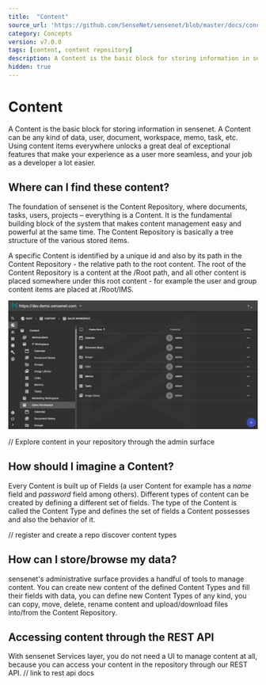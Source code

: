 ```yaml
---
title:  "Content"
source_url: 'https://github.com/SenseNet/sensenet/blob/master/docs/concepts/content.md'
category: Concepts
version: v7.0.0
tags: [content, content repository] 
description: A Content is the basic block for storing information in sensenet. A Content can be any kind of data, users, documents, memos, tasks, text files, etc. are all referred to as content in the portal.
hidden: true
---
```


# Content

A Content is the basic block for storing information in sensenet. A Content can be any kind of data, user, document, workspace, memo, task, etc. Using content items everywhere unlocks a great deal of exceptional features that make your experience as a user more seamless, and your job as a developer a lot easier. 

## Where can I find these content?

The foundation of sensenet is the Content Repository, where documents, tasks, users, projects – everything is a Content. It is the fundamental building block of the system that makes content management easy and powerful at the same time. The Content Repository is basically a tree structure of the various stored items. 

A specific Content is identified by a unique id and also by its path in the Content Repository - the relative path to the root content. The root of the Content Repository is a content at the /Root path, and all other content is placed somewhere under this root content - for example the user and group content items are placed at /Root/IMS.

![Content tree](/img/admin-ui-content.png "Content tree")

// Explore content in your repository through the admin surface

## How should I imagine a Content?

Every Content is built up of Fields (a user Content for example has a *name* field and *password* field among others). Different types of content can be created by defining a different set of fields. The type of the Content is called the Content Type and defines the set of fields a Content possesses and also the behavior of it. 

// register and create a repo discover content types

## How can I store/browse my data?

sensenet's administrative surface provides a handful of tools to manage content. You can create new content of the defined Content Types and fill their fields with data, you can define new Content Types of any kind, you can copy, move, delete, rename content and upload/download files into/from the Content Repository.

## Accessing content through the REST API

With sensenet Services layer, you do not need a UI to manage content at all, because you can access your content in the repository through our REST API.
// link to rest api docs